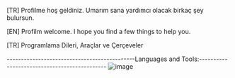 
[TR] Profilme hoş geldiniz. Umarım sana yardımcı olacak birkaç şey bulursun.

[EN] Profilm welcome. I hope you find a few things to help you.
	
[TR] Programlama Dileri, Araçlar ve Çerçeveler

---------------------------------------------Languages and Tools:---------------------------------------------
![image](https://user-images.githubusercontent.com/71177564/217306725-d3695327-4bb6-48b4-80e3-12152e2e8281.png)
